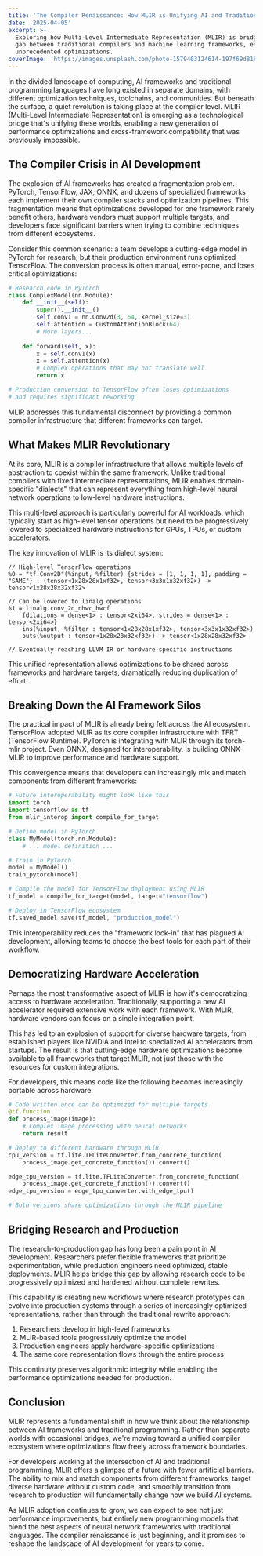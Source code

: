 ```yaml
---
title: 'The Compiler Renaissance: How MLIR is Unifying AI and Traditional Programming'
date: '2025-04-05'
excerpt: >-
  Exploring how Multi-Level Intermediate Representation (MLIR) is bridging the
  gap between traditional compilers and machine learning frameworks, enabling
  unprecedented optimizations.
coverImage: 'https://images.unsplash.com/photo-1579403124614-197f69d8187b'
---
```

In the divided landscape of computing, AI frameworks and traditional programming languages have long existed in separate domains, with different optimization techniques, toolchains, and communities. But beneath the surface, a quiet revolution is taking place at the compiler level. MLIR (Multi-Level Intermediate Representation) is emerging as a technological bridge that's unifying these worlds, enabling a new generation of performance optimizations and cross-framework compatibility that was previously impossible.

## The Compiler Crisis in AI Development

The explosion of AI frameworks has created a fragmentation problem. PyTorch, TensorFlow, JAX, ONNX, and dozens of specialized frameworks each implement their own compiler stacks and optimization pipelines. This fragmentation means that optimizations developed for one framework rarely benefit others, hardware vendors must support multiple targets, and developers face significant barriers when trying to combine techniques from different ecosystems.

Consider this common scenario: a team develops a cutting-edge model in PyTorch for research, but their production environment runs optimized TensorFlow. The conversion process is often manual, error-prone, and loses critical optimizations:

```python
# Research code in PyTorch
class ComplexModel(nn.Module):
    def __init__(self):
        super().__init__()
        self.conv1 = nn.Conv2d(3, 64, kernel_size=3)
        self.attention = CustomAttentionBlock(64)
        # More layers...
    
    def forward(self, x):
        x = self.conv1(x)
        x = self.attention(x)
        # Complex operations that may not translate well
        return x

# Production conversion to TensorFlow often loses optimizations
# and requires significant reworking
```

MLIR addresses this fundamental disconnect by providing a common compiler infrastructure that different frameworks can target.

## What Makes MLIR Revolutionary

At its core, MLIR is a compiler infrastructure that allows multiple levels of abstraction to coexist within the same framework. Unlike traditional compilers with fixed intermediate representations, MLIR enables domain-specific "dialects" that can represent everything from high-level neural network operations to low-level hardware instructions.

This multi-level approach is particularly powerful for AI workloads, which typically start as high-level tensor operations but need to be progressively lowered to specialized hardware instructions for GPUs, TPUs, or custom accelerators.

The key innovation of MLIR is its dialect system:

```mlir
// High-level TensorFlow operations
%0 = "tf.Conv2D"(%input, %filter) {strides = [1, 1, 1, 1], padding = "SAME"} : (tensor<1x28x28x1xf32>, tensor<3x3x1x32xf32>) -> tensor<1x28x28x32xf32>

// Can be lowered to linalg operations
%1 = linalg.conv_2d_nhwc_hwcf
    {dilations = dense<1> : tensor<2xi64>, strides = dense<1> : tensor<2xi64>}
    ins(%input, %filter : tensor<1x28x28x1xf32>, tensor<3x3x1x32xf32>)
    outs(%output : tensor<1x28x28x32xf32>) -> tensor<1x28x28x32xf32>

// Eventually reaching LLVM IR or hardware-specific instructions
```

This unified representation allows optimizations to be shared across frameworks and hardware targets, dramatically reducing duplication of effort.

## Breaking Down the AI Framework Silos

The practical impact of MLIR is already being felt across the AI ecosystem. TensorFlow adopted MLIR as its core compiler infrastructure with TFRT (TensorFlow Runtime). PyTorch is integrating with MLIR through its torch-mlir project. Even ONNX, designed for interoperability, is building ONNX-MLIR to improve performance and hardware support.

This convergence means that developers can increasingly mix and match components from different frameworks:

```python
# Future interoperability might look like this
import torch
import tensorflow as tf
from mlir_interop import compile_for_target

# Define model in PyTorch
class MyModel(torch.nn.Module):
    # ... model definition ...

# Train in PyTorch
model = MyModel()
train_pytorch(model)

# Compile the model for TensorFlow deployment using MLIR
tf_model = compile_for_target(model, target="tensorflow")

# Deploy in TensorFlow ecosystem
tf.saved_model.save(tf_model, "production_model")
```

This interoperability reduces the "framework lock-in" that has plagued AI development, allowing teams to choose the best tools for each part of their workflow.

## Democratizing Hardware Acceleration

Perhaps the most transformative aspect of MLIR is how it's democratizing access to hardware acceleration. Traditionally, supporting a new AI accelerator required extensive work with each framework. With MLIR, hardware vendors can focus on a single integration point.

This has led to an explosion of support for diverse hardware targets, from established players like NVIDIA and Intel to specialized AI accelerators from startups. The result is that cutting-edge hardware optimizations become available to all frameworks that target MLIR, not just those with the resources for custom integrations.

For developers, this means code like the following becomes increasingly portable across hardware:

```python
# Code written once can be optimized for multiple targets
@tf.function
def process_image(image):
    # Complex image processing with neural networks
    return result

# Deploy to different hardware through MLIR
cpu_version = tf.lite.TFLiteConverter.from_concrete_function(
    process_image.get_concrete_function()).convert()

edge_tpu_version = tf.lite.TFLiteConverter.from_concrete_function(
    process_image.get_concrete_function()).convert()
edge_tpu_version = edge_tpu_converter.with_edge_tpu()

# Both versions share optimizations through the MLIR pipeline
```

## Bridging Research and Production

The research-to-production gap has long been a pain point in AI development. Researchers prefer flexible frameworks that prioritize experimentation, while production engineers need optimized, stable deployments. MLIR helps bridge this gap by allowing research code to be progressively optimized and hardened without complete rewrites.

This capability is creating new workflows where research prototypes can evolve into production systems through a series of increasingly optimized representations, rather than through the traditional rewrite approach:

1. Researchers develop in high-level frameworks
2. MLIR-based tools progressively optimize the model
3. Production engineers apply hardware-specific optimizations
4. The same core representation flows through the entire process

This continuity preserves algorithmic integrity while enabling the performance optimizations needed for production.

## Conclusion

MLIR represents a fundamental shift in how we think about the relationship between AI frameworks and traditional programming. Rather than separate worlds with occasional bridges, we're moving toward a unified compiler ecosystem where optimizations flow freely across framework boundaries.

For developers working at the intersection of AI and traditional programming, MLIR offers a glimpse of a future with fewer artificial barriers. The ability to mix and match components from different frameworks, target diverse hardware without custom code, and smoothly transition from research to production will fundamentally change how we build AI systems.

As MLIR adoption continues to grow, we can expect to see not just performance improvements, but entirely new programming models that blend the best aspects of neural network frameworks with traditional languages. The compiler renaissance is just beginning, and it promises to reshape the landscape of AI development for years to come.
